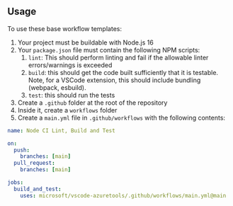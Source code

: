 ## Usage

To use these base workflow templates:
1. Your project must be buildable with Node.js 16
1. Your `package.json` file must contain the following NPM scripts:
    1. `lint`: This should perform linting and fail if the allowable linter errors/warnings is exceeded
    1. `build`: this should get the code built sufficiently that it is testable. Note, for a VSCode extension, this should include bundling (webpack, esbuild).
    1. `test`: this should run the tests
1. Create a `.github` folder at the root of the repository
1. Inside it, create a `workflows` folder
1. Create a `main.yml` file in `.github/workflows` with the following contents:

```yaml
name: Node CI Lint, Build and Test

on:
  push:
    branches: [main]
  pull_request:
    branches: [main]

jobs:
  build_and_test:
    uses: microsoft/vscode-azuretools/.github/workflows/main.yml@main

```

